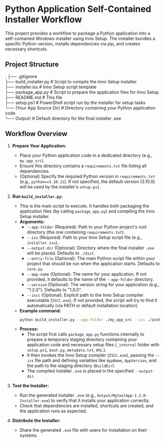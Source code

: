 # Python Application Self-Contained Installer Workflow

This project provides a workflow to package a Python application into a self-contained Windows installer using Inno Setup. The installer bundles a specific Python version, installs dependencies via pip, and creates necessary shortcuts.

## Project Structure

. ├── .gitignore  
├── build_installer.py # Script to compile the Inno Setup installer  
├── installer.iss # Inno Setup script template  
├── package_app.py # Script to prepare the application files for Inno Setup  
├── README.md # This file  
├── setup.ps1 # PowerShell script run by the installer for setup tasks  
└── (Your App Source Dir) # Directory containing your Python application code  
└── Output/ # Default directory for the final installer .exe

## Workflow Overview

1.  **Prepare Your Application:**
    *   Place your Python application code in a dedicated directory (e.g., `my_app_src`).
    *   Ensure this directory contains a `requirements.txt` file listing all dependencies.
    *   (Optional) Specify the required Python version in `requirements.txt` (e.g., `python==3.10.11`). If not specified, the default version (3.10.0) will be used by the installer's `setup.ps1`.

2.  **Run `build_installer.py`:**
    *   This is the main script to execute. It handles both packaging the application files (by calling `package_app.py`) and compiling the Inno Setup installer.
    *   **Arguments:**
        *   `--app-folder` (Required): Path to your Python project's root directory (the one containing `requirements.txt`).
        *   `--iss` (Required): Path to your Inno Setup script file (e.g., `installer.iss`).
        *   `--output-dir` (Optional): Directory where the final installer `.exe` will be placed. Defaults to `./dist`.
        *   `--entry-file` (Optional): The main Python script file within your project that should be run when the application starts. Defaults to `core.py`.
        *   `--app-name` (Optional): The name for your application. If not provided, it defaults to the name of the `--app-folder` directory.
        *   `--version` (Optional): The version string for your application (e.g., "1.2.0"). Defaults to "1.0.0".
        *   `--iscc` (Optional): Explicit path to the Inno Setup compiler executable (`ISCC.exe`). If not provided, the script will try to find it automatically (via PATH or default installation location).
    *   **Example command:**
        ```bash
        python build_installer.py --app-folder ./my_app_src --iss ./installer.iss --app-name "MyCoolApp" --version "1.2.0" --entry-file "main.py" --output-dir ./Output
        ```
    *   **Process:**
        *   The script first calls `package_app.py` functions internally to prepare a temporary staging directory containing your application code and necessary setup files (`_internal` folder with `setup.ps1`, `boot.py`, `metadata.txt`, etc.).
        *   It then invokes the Inno Setup compiler (`ISCC.exe`), passing the `--iss` file path and defining variables like `AppName`, `AppVersion`, and the path to the staging directory (`BuildDir`).
        *   The compiled installer `.exe` is placed in the specified `--output-dir`.

3.  **Test the Installer:**
    *   Run the generated installer `.exe` (e.g., `Output/MyCoolApp-1.2.0-Installer.exe`) to verify that it installs your application correctly.
    *   Check that dependencies are installed, shortcuts are created, and the application runs as expected.

4.  **Distribute the Installer:**
    *   Share the generated `.exe` file with users for installation on their systems.